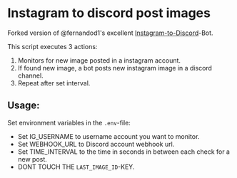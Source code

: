 # Instagram to discord post images

Forked version of @fernandod1's excellent [Instagram-to-Discord](https://github.com/fernandod1/Instagram-to-discord)-Bot.

This script executes 3 actions:

1. Monitors for new image posted in a instagram account.
2. If found new image, a bot posts new instagram image in a discord channel.
3. Repeat after set interval.

## Usage:

Set environment variables in the `.env`-file:

- Set IG_USERNAME to username account you want to monitor.
- Set WEBHOOK_URL to Discord account webhook url.
- Set TIME_INTERVAL to the time in seconds in between each check for a new post.
- DONT TOUCH THE `LAST_IMAGE_ID`-KEY.